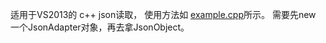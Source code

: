 适用于VS2013的 c++ json读取，
使用方法如 [example.cpp](https://github.com/lwlong0922/json_parse/blob/main/example.cpp)所示。
需要先new 一个JsonAdapter对象，再去拿JsonObject。

